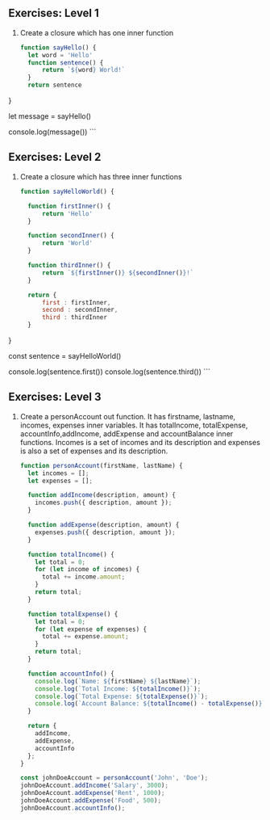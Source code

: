 
<h2>Exercises:  Level 1</h2>

1. Create a closure which has one inner function

    ```js
    function sayHello() {
      let word = 'Hello'
      function sentence() {
          return `${word} World!`
      }
      return sentence
  }

  let message = sayHello()

  console.log(message())
    ```

<h2>Exercises:  Level 2</h2>

1. Create a closure which has three inner functions

    ```js
    function sayHelloWorld() {

      function firstInner() {
          return 'Hello'
      }

      function secondInner() {
          return 'World'
      }

      function thirdInner() {
          return `${firstInner()} ${secondInner()}!`
      }

      return {
          first : firstInner,
          second : secondInner,
          third : thirdInner
      }     
  }

  const sentence = sayHelloWorld()

  console.log(sentence.first())
  console.log(sentence.third())
    ```

<h2>Exercises:  Level 3</h2>

1. Create a personAccount out function. It has firstname, lastname, incomes, expenses inner variables. It has totalIncome, totalExpense, accountInfo,addIncome, addExpense and accountBalance inner functions. Incomes is a set of incomes and its description and expenses is also a set of expenses and its description.

    ```jsx
    function personAccount(firstName, lastName) {
      let incomes = [];
      let expenses = [];

      function addIncome(description, amount) {
        incomes.push({ description, amount });
      }

      function addExpense(description, amount) {
        expenses.push({ description, amount });
      }

      function totalIncome() {
        let total = 0;
        for (let income of incomes) {
          total += income.amount;
        }
        return total;
      }

      function totalExpense() {
        let total = 0;
        for (let expense of expenses) {
          total += expense.amount;
        }
        return total;
      }

      function accountInfo() {
        console.log(`Name: ${firstName} ${lastName}`);
        console.log(`Total Income: ${totalIncome()}`);
        console.log(`Total Expense: ${totalExpense()}`);
        console.log(`Account Balance: ${totalIncome() - totalExpense()}`);
      }

      return {
        addIncome,
        addExpense,
        accountInfo
      };
    }

    const johnDoeAccount = personAccount('John', 'Doe');
    johnDoeAccount.addIncome('Salary', 3000);
    johnDoeAccount.addExpense('Rent', 1000);
    johnDoeAccount.addExpense('Food', 500);
    johnDoeAccount.accountInfo();
    ```

